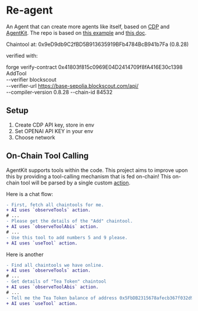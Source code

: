 # Re-agent

An Agent that can create more agents like itself, based on [CDP](https://portal.cdp.coinbase.com/) and [AgentKit](https://docs.cdp.coinbase.com/agentkit/docs/welcome). The repo is based on [this example](https://docs.cdp.coinbase.com/agentkit/docs/quickstart#starting-from-scratch-with-langchain) and [this doc](https://docs.cdp.coinbase.com/agentkit/docs/add-agent-capabilities#add-custom-functionality-using-ai-or-manually).

Chaintool at: 0x9eD9db9C2fBD5B913635919BFb4784BcB941b7Fa (0.8.28)

verified with:

forge verify-contract 0x41803f815c0969E04D2414709f8fA416E30c1398 AddTool \
--verifier blockscout \
--verifier-url https://base-sepolia.blockscout.com/api/ \
--compiler-version 0.8.28
--chain-id 84532

## Setup

1. Create CDP API key, store in env
2. Set OPENAI API KEY in your env
3. Choose network

## On-Chain Tool Calling

AgentKit supports tools within the code. This project aims to improve upon this by providing a tool-calling mechanism that is fed on-chain! This on-chain tool will be parsed by a single custom [action](https://github.com/coinbase/agentkit/blob/master/CONTRIBUTING-TYPESCRIPT.md#adding-an-action-provider).

Here is a chat flow:

```diff
- First, fetch all chaintools for me.
+ AI uses `observeTools` action.
# ...
- Please get the details of the "Add" chaintool.
+ AI uses `observeToolAbis` action.
# ...
- Use this tool to add numbers 5 and 9 please.
+ AI uses `useTool` action.
```

Here is another

```diff
- Find all chaintools we have online.
+ AI uses `observeTools` action.
# ...
- Get details of "Tea Token" chaintool
+ AI uses `observeToolAbis` action.
# ...
- Tell me the Tea Token balance of address 0x5FbDB2315678afecb367f032d93F642f64180aa3
+ AI uses `useTool` action.
```

